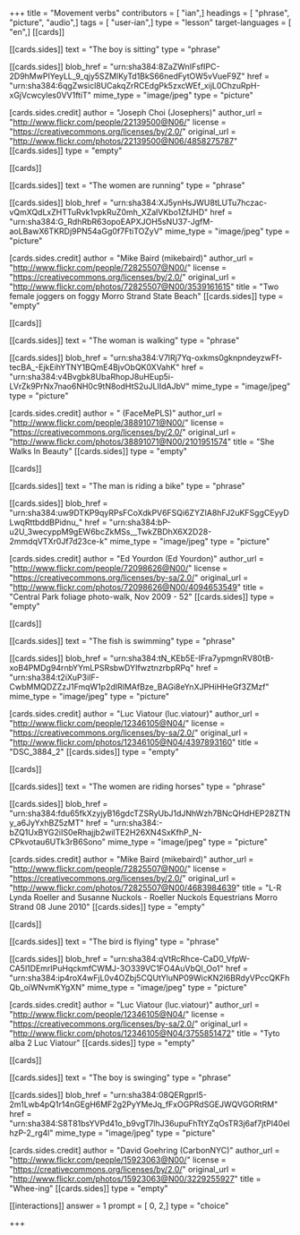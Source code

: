 +++
title = "Movement verbs"
contributors = [ "ian",]
headings = [ "phrase", "picture", "audio",]
tags = [ "user-ian",]
type = "lesson"
target-languages = [ "en",]
[[cards]]

[[cards.sides]]
text = "The boy is sitting"
type = "phrase"

[[cards.sides]]
blob_href = "urn:sha384:8ZaZWnIFsfIPC-2D9hMwPIYeyLL_9_qjy5SZMlKyTd1BkS66nedFytOW5vVueF9Z"
href = "urn:sha384:6qgZwsicl8UCakqZrRCEdgPk5zxcWEf_xijL0ChzuRpH-xGjVcwcyles0VV1ftiT"
mime_type = "image/jpeg"
type = "picture"

[cards.sides.credit]
author = "Joseph Choi (Josephers)"
author_url = "http://www.flickr.com/people/22139500@N06/"
license = "https://creativecommons.org/licenses/by/2.0/"
original_url = "http://www.flickr.com/photos/22139500@N06/4858275787"
[[cards.sides]]
type = "empty"

[[cards]]

[[cards.sides]]
text = "The women are running"
type = "phrase"

[[cards.sides]]
blob_href = "urn:sha384:XJ5ynHsJWU8tLUTu7hczac-vQmXQdLxZHTTuRvk1vpkRuZ0mh_XZalVKbo1ZfJHD"
href = "urn:sha384:G_RdhRbR63opoEAPXJOH5sNU37-JgfM-aoLBawX6TKRDj9PN54aGg0f7FtiTOZyV"
mime_type = "image/jpeg"
type = "picture"

[cards.sides.credit]
author = "Mike Baird (mikebaird)"
author_url = "http://www.flickr.com/people/72825507@N00/"
license = "https://creativecommons.org/licenses/by/2.0/"
original_url = "http://www.flickr.com/photos/72825507@N00/3539161615"
title = "Two female joggers on foggy Morro Strand State Beach"
[[cards.sides]]
type = "empty"

[[cards]]

[[cards.sides]]
text = "The woman is walking"
type = "phrase"

[[cards.sides]]
blob_href = "urn:sha384:V7lRj7Yq-oxkms0gknpndeyzwFf-tecBA_-EjkEihYTNY1BQmE4BjvObQK0XVahK"
href = "urn:sha384:v4Bvgbk8UbaRhopJ8uHEup5i-LVrZk9PrNx7nao6NH0c9tN8odHtS2uJLIIdAJbV"
mime_type = "image/jpeg"
type = "picture"

[cards.sides.credit]
author = " (FaceMePLS)"
author_url = "http://www.flickr.com/people/38891071@N00/"
license = "https://creativecommons.org/licenses/by/2.0/"
original_url = "http://www.flickr.com/photos/38891071@N00/2101951574"
title = "She Walks In Beauty"
[[cards.sides]]
type = "empty"

[[cards]]

[[cards.sides]]
text = "The man is riding a bike"
type = "phrase"

[[cards.sides]]
blob_href = "urn:sha384:uw9DTKP9qyRPsFCoXdkPV6FSQi6ZYZIA8hFJ2uKFSggCEyyDLwqRttbddBPidnu_"
href = "urn:sha384:bP-u2U_3wecyppM9gEW6bcZkMSs__TwkZBDhX6X2D28-2mmdqVTXr0Jf7d23ce-k"
mime_type = "image/jpeg"
type = "picture"

[cards.sides.credit]
author = "Ed Yourdon (Ed Yourdon)"
author_url = "http://www.flickr.com/people/72098626@N00/"
license = "https://creativecommons.org/licenses/by-sa/2.0/"
original_url = "http://www.flickr.com/photos/72098626@N00/4094653549"
title = "Central Park foliage photo-walk, Nov 2009 - 52"
[[cards.sides]]
type = "empty"

[[cards]]

[[cards.sides]]
text = "The fish is swimming"
type = "phrase"

[[cards.sides]]
blob_href = "urn:sha384:tN_KEb5E-IFra7ypmgnRV80tB-xoB4PMDg94rnbYYmLPSRsbwDYIfwztnzrbpRPq"
href = "urn:sha384:t2iXuP3iIF-CwbMMQDZZzJ1FmqW1p2dIRlMAfBze_BAGi8eYnXJPHiHHeGf3ZMzf"
mime_type = "image/jpeg"
type = "picture"

[cards.sides.credit]
author = "Luc Viatour (luc.viatour)"
author_url = "http://www.flickr.com/people/12346105@N04/"
license = "https://creativecommons.org/licenses/by-sa/2.0/"
original_url = "http://www.flickr.com/photos/12346105@N04/4397893160"
title = "DSC_3884_2"
[[cards.sides]]
type = "empty"

[[cards]]

[[cards.sides]]
text = "The women are riding horses"
type = "phrase"

[[cards.sides]]
blob_href = "urn:sha384:fdu65fkXzyjyB16gdcTZSRyUbJ1dJNhWzh7BNcQHdHEP28ZTNy_a6JyYxhBZ5zMT"
href = "urn:sha384:-bZQ1UxBYG2iIS0eRhajjb2wilTE2H26XN4SxKfhP_N-CPkvotau6UTk3rB6Sono"
mime_type = "image/jpeg"
type = "picture"

[cards.sides.credit]
author = "Mike Baird (mikebaird)"
author_url = "http://www.flickr.com/people/72825507@N00/"
license = "https://creativecommons.org/licenses/by/2.0/"
original_url = "http://www.flickr.com/photos/72825507@N00/4683984639"
title = "L-R Lynda Roeller and Susanne Nuckols - Roeller Nuckols Equestrians Morro Strand 08 June 2010"
[[cards.sides]]
type = "empty"

[[cards]]

[[cards.sides]]
text = "The bird is flying"
type = "phrase"

[[cards.sides]]
blob_href = "urn:sha384:qVtRcRhce-CaD0_VfpW-CA5l1DEmrIPuHqckmfCWMJ-3O339VC1FO4AuVbQl_Oo1"
href = "urn:sha384:ip4roX4wFjL0v4OZbj5CQUtYluNP09WicKN2l6BRdyVPccQKFhQb_oiWNvmKYgXN"
mime_type = "image/jpeg"
type = "picture"

[cards.sides.credit]
author = "Luc Viatour (luc.viatour)"
author_url = "http://www.flickr.com/people/12346105@N04/"
license = "https://creativecommons.org/licenses/by-sa/2.0/"
original_url = "http://www.flickr.com/photos/12346105@N04/3755851472"
title = "Tyto alba 2 Luc Viatour"
[[cards.sides]]
type = "empty"

[[cards]]

[[cards.sides]]
text = "The boy is swinging"
type = "phrase"

[[cards.sides]]
blob_href = "urn:sha384:08QERgprl5-2m1Lwb4pQ1r14nGEgH6MF2g2PyYMeJq_fFxOGPRdSGEJWQVGORtRM"
href = "urn:sha384:S8T81bsYVPd41o_b9vgT7lhJ36upuFhTtYZqOsTR3j6af7jtPl40elhzP-2_rg4l"
mime_type = "image/jpeg"
type = "picture"

[cards.sides.credit]
author = "David Goehring (CarbonNYC)"
author_url = "http://www.flickr.com/people/15923063@N00/"
license = "https://creativecommons.org/licenses/by/2.0/"
original_url = "http://www.flickr.com/photos/15923063@N00/3229255927"
title = "Whee-ing"
[[cards.sides]]
type = "empty"

[[interactions]]
answer = 1
prompt = [ 0, 2,]
type = "choice"

+++
